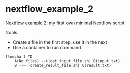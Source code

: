 # nextflow_example_2

[Nextflow example](https://github.com/richelbilderbeek/nextflow_examples) 2:
my first own minimal Nextflow script

Goals:

 * Create a file in the first step, use it in the next
 * Use a container to run command

```mermaid
flowchart TD
    A(No files) -->|get_input_file.sh| B(input.txt)
    B --> |create_result_file.sh| C(result.txt)
```
